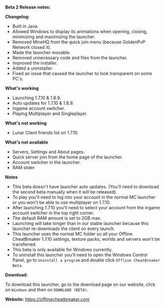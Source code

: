 **__Beta 2 Release notes:__**

**__Changelog:__**
- Built in Java.
- Allowed Windows to display its animations when opening, closing, minimizing and maximizing the launcher.
- Removed MineHQ from the quick join menu (because GoldenPvP Network closed it).
- Made the launcher movable.
- Removed unnecessary code and files from the launcher.
- Improved the installer.
- Added a uninstaller.
- Fixed an issue that caused the launcher to look transparent on some PC's.

**__What's working__**
- Launching 1.7.10 & 1.8.9.
- Auto updates for 1.7.10 & 1.8.9.
- Ingame account switcher.
- Playing Multiplayer and Singleplayer.

**__What's not working__**
- Lunar Client friends list on 1.7.10.

**__What's not available__**
- Servers, Settings and About pages.
- Quick server join from the home page of the launcher.
- Account switcher in the launcher.
- RAM slider

**__Notes__**
- This beta doesn't have launcher auto updates. (You'll need to download the second beta manually when it will be released).
- To play you'll need to log into your account in the normal MC launcher or you won't be able to use multiplayer on 1.7.10.
- After launching 1.7.10 you'll need to select your account from the ingame account switcher in the top right corner.
- The default RAM amount is set to 2GB max.
- Launching will take longer than in our stable launcher because this launcher re-downloads the client on every launch.
- This launcher uses the normal MC folder so all your Offline CheatBreaker 1.7.10 settings, texture packs, worlds and servers won't be transferred.
- This beta is only available for Windows currently.
- To uninstall this launcher you'll need to open the Windows Control Panel, go to `Uninstall a program` and double click `Offline CheatBreaker Beta`.

**__Download:__**

To download this launcher, go to the download page on our website, click on `Windows` and then on `DOWNLOAD (BETA)`.

**Website:** https://offlinecheatbreaker.com